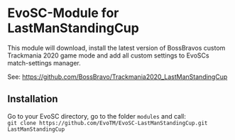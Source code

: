 # EvoSC-Module for LastManStandingCup

This module will download, install the latest version of BossBravos custom Trackmania 2020 game mode and add all custom settings to EvoSCs match-settings manager.

See: https://github.com/BossBravo/Trackmania2020_LastManStandingCup

## Installation
Go to your EvoSC directory, go to the folder ``modules`` and call:<br>
```git clone https://github.com/EvoTM/EvoSC-LastManStandingCup.git LastManStandingCup```